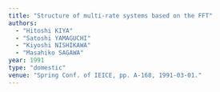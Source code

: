 ```yaml
---
title: "Structure of multi-rate systems based on the FFT"
authors:
  - "Hitoshi KIYA"
  - "Satoshi YAMAGUCHI"
  - "Kiyoshi NISHIKAWA"
  - "Masahiko SAGAWA"
year: 1991
type: "domestic"
venue: "Spring Conf. of IEICE, pp. A-168, 1991-03-01."
---
```

